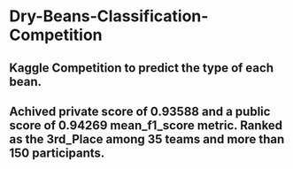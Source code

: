 # Dry-Beans-Classification-Competition
## Kaggle Competition to predict the type of each bean.
## Achived private score of 0.93588 and a public score of 0.94269 mean_f1_score metric. Ranked as the 3rd_Place among 35 teams and more than 150 participants.


